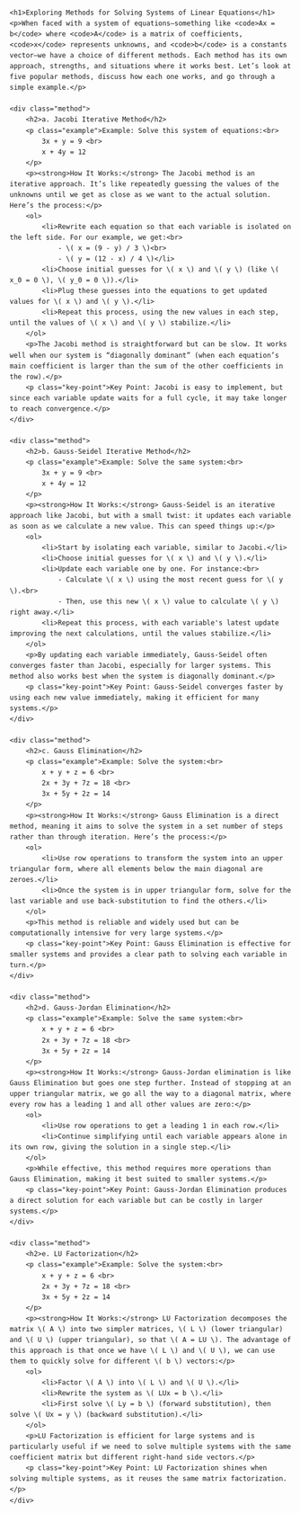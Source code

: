 <!DOCTYPE html>
<html lang="en">
<head>
    <meta charset="UTF-8">
    <meta name="viewport" content="width=device-width, initial-scale=1.0">
    <title>Solving Linear Equations - Methods Explained</title>
    <style>
        body { font-family: Arial, sans-serif; line-height: 1.6; margin: 20px; }
        h1 { color: #333; }
        h2 { color: #444; }
        p { max-width: 800px; }
        .example { font-weight: bold; color: #444; }
        .method { margin-bottom: 30px; }
        .key-point { color: #006699; font-style: italic; }
    </style>
</head>
<body>

    <h1>Exploring Methods for Solving Systems of Linear Equations</h1>
    <p>When faced with a system of equations—something like <code>Ax = b</code> where <code>A</code> is a matrix of coefficients, <code>x</code> represents unknowns, and <code>b</code> is a constants vector—we have a choice of different methods. Each method has its own approach, strengths, and situations where it works best. Let’s look at five popular methods, discuss how each one works, and go through a simple example.</p>

    <div class="method">
        <h2>a. Jacobi Iterative Method</h2>
        <p class="example">Example: Solve this system of equations:<br>
            3x + y = 9 <br>
            x + 4y = 12
        </p>
        <p><strong>How It Works:</strong> The Jacobi method is an iterative approach. It’s like repeatedly guessing the values of the unknowns until we get as close as we want to the actual solution. Here’s the process:</p>
        <ol>
            <li>Rewrite each equation so that each variable is isolated on the left side. For our example, we get:<br>
                - \( x = (9 - y) / 3 \)<br>
                - \( y = (12 - x) / 4 \)</li>
            <li>Choose initial guesses for \( x \) and \( y \) (like \( x_0 = 0 \), \( y_0 = 0 \)).</li>
            <li>Plug these guesses into the equations to get updated values for \( x \) and \( y \).</li>
            <li>Repeat this process, using the new values in each step, until the values of \( x \) and \( y \) stabilize.</li>
        </ol>
        <p>The Jacobi method is straightforward but can be slow. It works well when our system is “diagonally dominant” (when each equation’s main coefficient is larger than the sum of the other coefficients in the row).</p>
        <p class="key-point">Key Point: Jacobi is easy to implement, but since each variable update waits for a full cycle, it may take longer to reach convergence.</p>
    </div>

    <div class="method">
        <h2>b. Gauss-Seidel Iterative Method</h2>
        <p class="example">Example: Solve the same system:<br>
            3x + y = 9 <br>
            x + 4y = 12
        </p>
        <p><strong>How It Works:</strong> Gauss-Seidel is an iterative approach like Jacobi, but with a small twist: it updates each variable as soon as we calculate a new value. This can speed things up:</p>
        <ol>
            <li>Start by isolating each variable, similar to Jacobi.</li>
            <li>Choose initial guesses for \( x \) and \( y \).</li>
            <li>Update each variable one by one. For instance:<br>
                - Calculate \( x \) using the most recent guess for \( y \).<br>
                - Then, use this new \( x \) value to calculate \( y \) right away.</li>
            <li>Repeat this process, with each variable's latest update improving the next calculations, until the values stabilize.</li>
        </ol>
        <p>By updating each variable immediately, Gauss-Seidel often converges faster than Jacobi, especially for larger systems. This method also works best when the system is diagonally dominant.</p>
        <p class="key-point">Key Point: Gauss-Seidel converges faster by using each new value immediately, making it efficient for many systems.</p>
    </div>

    <div class="method">
        <h2>c. Gauss Elimination</h2>
        <p class="example">Example: Solve the system:<br>
            x + y + z = 6 <br>
            2x + 3y + 7z = 18 <br>
            3x + 5y + 2z = 14
        </p>
        <p><strong>How It Works:</strong> Gauss Elimination is a direct method, meaning it aims to solve the system in a set number of steps rather than through iteration. Here’s the process:</p>
        <ol>
            <li>Use row operations to transform the system into an upper triangular form, where all elements below the main diagonal are zeroes.</li>
            <li>Once the system is in upper triangular form, solve for the last variable and use back-substitution to find the others.</li>
        </ol>
        <p>This method is reliable and widely used but can be computationally intensive for very large systems.</p>
        <p class="key-point">Key Point: Gauss Elimination is effective for smaller systems and provides a clear path to solving each variable in turn.</p>
    </div>

    <div class="method">
        <h2>d. Gauss-Jordan Elimination</h2>
        <p class="example">Example: Solve the same system:<br>
            x + y + z = 6 <br>
            2x + 3y + 7z = 18 <br>
            3x + 5y + 2z = 14
        </p>
        <p><strong>How It Works:</strong> Gauss-Jordan elimination is like Gauss Elimination but goes one step further. Instead of stopping at an upper triangular matrix, we go all the way to a diagonal matrix, where every row has a leading 1 and all other values are zero:</p>
        <ol>
            <li>Use row operations to get a leading 1 in each row.</li>
            <li>Continue simplifying until each variable appears alone in its own row, giving the solution in a single step.</li>
        </ol>
        <p>While effective, this method requires more operations than Gauss Elimination, making it best suited to smaller systems.</p>
        <p class="key-point">Key Point: Gauss-Jordan Elimination produces a direct solution for each variable but can be costly in larger systems.</p>
    </div>

    <div class="method">
        <h2>e. LU Factorization</h2>
        <p class="example">Example: Solve the system:<br>
            x + y + z = 6 <br>
            2x + 3y + 7z = 18 <br>
            3x + 5y + 2z = 14
        </p>
        <p><strong>How It Works:</strong> LU Factorization decomposes the matrix \( A \) into two simpler matrices, \( L \) (lower triangular) and \( U \) (upper triangular), so that \( A = LU \). The advantage of this approach is that once we have \( L \) and \( U \), we can use them to quickly solve for different \( b \) vectors:</p>
        <ol>
            <li>Factor \( A \) into \( L \) and \( U \).</li>
            <li>Rewrite the system as \( LUx = b \).</li>
            <li>First solve \( Ly = b \) (forward substitution), then solve \( Ux = y \) (backward substitution).</li>
        </ol>
        <p>LU Factorization is efficient for large systems and is particularly useful if we need to solve multiple systems with the same coefficient matrix but different right-hand side vectors.</p>
        <p class="key-point">Key Point: LU Factorization shines when solving multiple systems, as it reuses the same matrix factorization.</p>
    </div>

</body>
</html>

